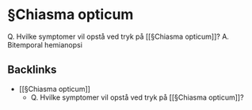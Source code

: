# §Chiasma opticum
Q. Hvilke symptomer vil opstå ved tryk på [[§Chiasma opticum]]?
A. Bitemporal hemianopsi

## Backlinks
* [[§Chiasma opticum]]
	* Q. Hvilke symptomer vil opstå ved tryk på [[§Chiasma opticum]]?

<!-- #anki/tag/med/Endocrinology #anki/deck/Medicine #anki/tag/med/Ophthalmology -->

<!-- {BearID:4186230E-878F-420A-BAB4-ABF50CECC0C4-959-00000E1F8C3CE7AD} -->
